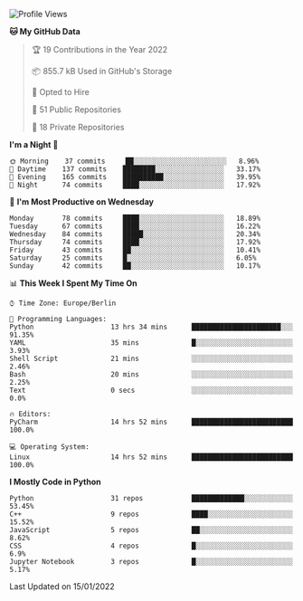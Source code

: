 <!--START_SECTION:waka-->
![Profile Views](http://img.shields.io/badge/Profile%20Views-0-blue)

**🐱 My GitHub Data** 

> 🏆 19 Contributions in the Year 2022
 > 
> 📦 855.7 kB Used in GitHub's Storage 
 > 
> 💼 Opted to Hire
 > 
> 📜 51 Public Repositories 
 > 
> 🔑 18 Private Repositories  
 > 
**I'm a Night 🦉** 

```text
🌞 Morning    37 commits     ██░░░░░░░░░░░░░░░░░░░░░░░   8.96% 
🌆 Daytime    137 commits    ████████░░░░░░░░░░░░░░░░░   33.17% 
🌃 Evening    165 commits    ██████████░░░░░░░░░░░░░░░   39.95% 
🌙 Night      74 commits     ████░░░░░░░░░░░░░░░░░░░░░   17.92%

```
📅 **I'm Most Productive on Wednesday** 

```text
Monday       78 commits     ████░░░░░░░░░░░░░░░░░░░░░   18.89% 
Tuesday      67 commits     ████░░░░░░░░░░░░░░░░░░░░░   16.22% 
Wednesday    84 commits     █████░░░░░░░░░░░░░░░░░░░░   20.34% 
Thursday     74 commits     ████░░░░░░░░░░░░░░░░░░░░░   17.92% 
Friday       43 commits     ██░░░░░░░░░░░░░░░░░░░░░░░   10.41% 
Saturday     25 commits     █░░░░░░░░░░░░░░░░░░░░░░░░   6.05% 
Sunday       42 commits     ██░░░░░░░░░░░░░░░░░░░░░░░   10.17%

```


📊 **This Week I Spent My Time On** 

```text
⌚︎ Time Zone: Europe/Berlin

💬 Programming Languages: 
Python                   13 hrs 34 mins      ██████████████████████░░░   91.35% 
YAML                     35 mins             █░░░░░░░░░░░░░░░░░░░░░░░░   3.93% 
Shell Script             21 mins             ░░░░░░░░░░░░░░░░░░░░░░░░░   2.46% 
Bash                     20 mins             ░░░░░░░░░░░░░░░░░░░░░░░░░   2.25% 
Text                     0 secs              ░░░░░░░░░░░░░░░░░░░░░░░░░   0.0%

🔥 Editors: 
PyCharm                  14 hrs 52 mins      █████████████████████████   100.0%

💻 Operating System: 
Linux                    14 hrs 52 mins      █████████████████████████   100.0%

```

**I Mostly Code in Python** 

```text
Python                   31 repos            █████████████░░░░░░░░░░░░   53.45% 
C++                      9 repos             ████░░░░░░░░░░░░░░░░░░░░░   15.52% 
JavaScript               5 repos             ██░░░░░░░░░░░░░░░░░░░░░░░   8.62% 
CSS                      4 repos             █░░░░░░░░░░░░░░░░░░░░░░░░   6.9% 
Jupyter Notebook         3 repos             █░░░░░░░░░░░░░░░░░░░░░░░░   5.17%

```



 Last Updated on 15/01/2022
<!--END_SECTION:waka-->　　
